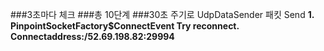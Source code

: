 ###3초마다 체크 
###총 10단계 
###30초 주기로 UdpDataSender 패킷 Send
**1. PinpointSocketFactory$ConnectEvent Try reconnect. Connectaddress:/52.69.198.82:29994**


